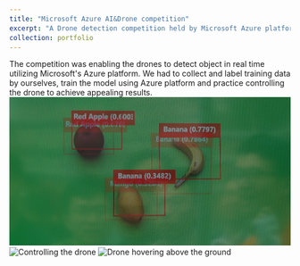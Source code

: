 ```yaml
---
title: "Microsoft Azure AI&Drone competition"
excerpt: "A Drone detection competition held by Microsoft Azure platform<br/>"
collection: portfolio
---
```


The competition was enabling the drones to detect object in real time utilizing Microsoft's Azure platform. We had to collect and label training data by ourselves, train the model using Azure platform and practice controlling the drone to achieve appealing results.
![Detecting fruits](./images/microsoft.JPG)
![Controlling the drone](./images/microsoft2.JPG)
![Drone hovering above the ground](./images/microsoft3.JPG)
